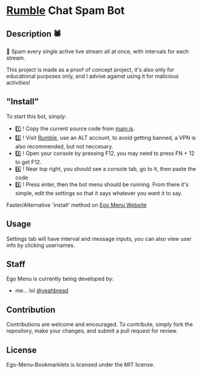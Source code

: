 # [Rumble](https://rumble.com/) Chat Spam Bot

## Description 🕷
🤖 Spam every single active live stream all at once, with intervals for each stream.

This project is made as a proof of concept project, it's also only for educational purposes only, and I advise against using it for malicious activities!



## "Install"
To start this bot, simply:
- 1️⃣ ! Copy the current source code from [main.js](https://raw.githubusercontent.com/yeahbread/Rumble-Chat-Spam-Bot/main/bot.js).
- 2️⃣ ! Visit [Rumble](https://rumble.com/), use an ALT account, to avoid getting banned, a VPN is also recommended, but not neccesary.
- 3️⃣ ! Open your console by pressing F12, you may need to press FN + 12 to get F12.
- 4️⃣ ! Near  top right, you should see a console tab, go to it, then paste the code
- 5️⃣ ! Press enter, then the bot menu should be running. From there it's simple, edit the settings so that it says whatever you want it to say.


Faster/Alternative 'install' method on [Ego Menu Website](https://yeahbread.github.io/#rumble-bot)
## Usage
  Settings tab will have interval and message inputs, you can also view user info by clicking usernames.

## Staff
Ego Menu is currently being developed by:
- me... lol [@yeahbread](https://github.com/yeahbread)



## Contribution
Contributions are welcome and encouraged. To contribute, simply fork the repository, make your changes, and submit a pull request for review.

## License 
Ego-Menu-Bookmarklets is licensed under the MIT license.
